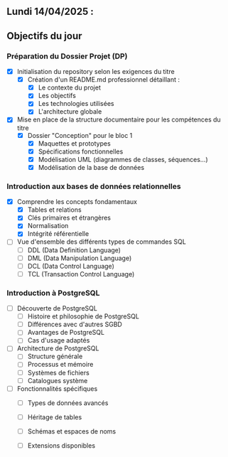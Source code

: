 ## Lundi 14/04/2025 :

## Objectifs du jour

### Préparation du Dossier Projet (DP)

- [X] Initialisation du repository selon les exigences du titre
  - [X] Création d'un README.md professionnel détaillant :
    - [X] Le contexte du projet
    - [X] Les objectifs
    - [X] Les technologies utilisées
    - [X] L'architecture globale

- [X] Mise en place de la structure documentaire pour les compétences du titre
  - [X] Dossier "Conception" pour le bloc 1
    - [X] Maquettes et prototypes
    - [X] Spécifications fonctionnelles
    - [X] Modélisation UML (diagrammes de classes, séquences...)
    - [X] Modélisation de la base de données

### Introduction aux bases de données relationnelles

- [X] Comprendre les concepts fondamentaux
  - [X] Tables et relations
  - [X] Clés primaires et étrangères
  - [X] Normalisation
  - [X] Intégrité référentielle
  
- [ ] Vue d'ensemble des différents types de commandes SQL
  - [ ] DDL (Data Definition Language)
  - [ ] DML (Data Manipulation Language)
  - [ ] DCL (Data Control Language)
  - [ ] TCL (Transaction Control Language)

### Introduction à PostgreSQL

- [ ] Découverte de PostgreSQL
  - [ ] Histoire et philosophie de PostgreSQL
  - [ ] Différences avec d'autres SGBD
  - [ ] Avantages de PostgreSQL
  - [ ] Cas d'usage adaptés

- [ ] Architecture de PostgreSQL
  - [ ] Structure générale
  - [ ] Processus et mémoire
  - [ ] Systèmes de fichiers
  - [ ] Catalogues système

- [ ] Fonctionnalités spécifiques
  - [ ] Types de données avancés
  - [ ] Héritage de tables
  - [ ] Schémas et espaces de noms
  - [ ] Extensions disponibles





